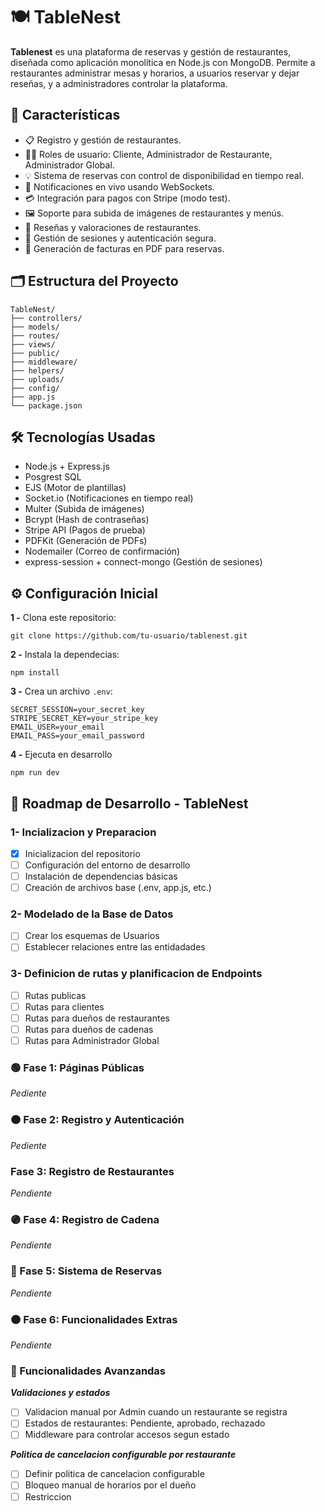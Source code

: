 # 🍽️ TableNest

**Tablenest** es una plataforma de reservas y gestión de restaurantes, diseñada como aplicación monolítica en Node.js con MongoDB.
Permite a restaurantes administrar mesas y horarios, a usuarios reservar y dejar reseñas, y a administradores controlar la plataforma.

## 🚀 Características

- 📋 Registro y gestión de restaurantes.
- 🧑‍💼 Roles de usuario: Cliente, Administrador de Restaurante, Administrador Global.
- 💡 Sistema de reservas con control de disponibilidad en tiempo real.
- 🔔 Notificaciones en vivo usando WebSockets.
- 💳 Integración para pagos con Stripe (modo test).
- 🖼️ Soporte para subida de imágenes de restaurantes y menús.
- 📝 Reseñas y valoraciones de restaurantes.
- 🔐 Gestión de sesiones y autenticación segura.
- 🧾 Generación de facturas en PDF para reservas.

## 🗂️ Estructura del Proyecto

```
TableNest/
├── controllers/
├── models/
├── routes/
├── views/
├── public/
├── middleware/
├── helpers/
├── uploads/
├── config/
├── app.js
└── package.json

```
## 🛠️ Tecnologías Usadas

- Node.js + Express.js
- Posgrest SQL
- EJS (Motor de plantillas)
- Socket.io (Notificaciones en tiempo real)
- Multer (Subida de imágenes)
- Bcrypt (Hash de contraseñas)
- Stripe API (Pagos de prueba)
- PDFKit (Generación de PDFs)
- Nodemailer (Correo de confirmación)
- express-session + connect-mongo (Gestión de sesiones)

## ⚙️ Configuración Inicial

**1 -** Clona este repositorio:

```
git clone https://github.com/tu-usuario/tablenest.git
```

**2 -** Instala la dependecias:

```
npm install
```

**3 -** Crea un archivo ```.env```:

```
SECRET_SESSION=your_secret_key
STRIPE_SECRET_KEY=your_stripe_key
EMAIL_USER=your_email
EMAIL_PASS=your_email_password
```

**4 -** Ejecuta en desarrollo

```
npm run dev
```

## 🎯  Roadmap de Desarrollo - TableNest

### 1- Incializacion y Preparacion
- [x] Inicializacion del repositorio
- [ ] Configuración del entorno de desarrollo
- [ ] Instalación de dependencias básicas
- [ ] Creación de archivos base (.env, app.js, etc.)

### 2- Modelado de la Base de Datos
- [ ] Crear los esquemas de Usuarios
- [ ] Establecer relaciones entre las entidadades

### 3- Definicion de rutas y planificacion de Endpoints
- [ ] Rutas publicas
- [ ] Rutas para clientes
- [ ] Rutas para dueños de restaurantes
- [ ] Rutas para dueños de cadenas
- [ ] Rutas para Administrador Global

### 🟢 Fase 1: Páginas Públicas
*Pediente*
### 🟠 Fase 2: Registro y Autenticación
*Pediente*
### Fase 3: Registro de Restaurantes
*Pendiente*
### 🟣 Fase 4: Registro de Cadena
*Pendiente*
### 🔴 Fase 5: Sistema de Reservas
*Pendiente*
### 🟤 Fase 6: Funcionalidades Extras
*Pendiente*

### 💾 Funcionalidades Avanzandas
***Validaciones y estados***
- [ ] Validacion manual por Admin cuando un restaurante se registra
- [ ] Estados de restaurantes: Pendiente, aprobado, rechazado
- [ ] Middleware para controlar accesos segun estado

***Politica de cancelacion configurable por restaurante***
- [ ] Definir politica de cancelacion configurable
- [ ] Bloqueo manual de horarios por el dueño
- [ ] Restriccion 
